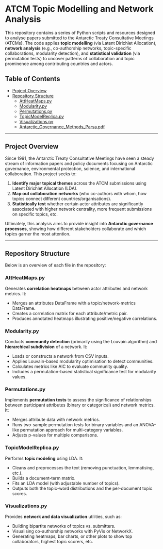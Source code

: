 # ATCM Topic Modelling and Network Analysis

This repository contains a series of Python scripts and resources designed to analyse papers submitted to the Antarctic Treaty Consultative Meetings (ATCMs). The code applies **topic modelling** (via Latent Dirichlet Allocation), **network analysis** (e.g., co-authorship networks, topic-specific collaborations, modularity detection), and **statistical validation** (via permutation tests) to uncover patterns of collaboration and topic prominence among contributing countries and actors.

## Table of Contents
- [Project Overview](#project-overview)
- [Repository Structure](#repository-structure)
  - [AttHeatMaps.py](#attheatmapspy)
  - [Modularity.py](#modularitypy)
  - [Permutations.py](#permutationspy)
  - [TopicModelReplica.py](#topicmodelreplicapy)
  - [Visualizations.py](#visualizationspy)
  - [Antarctic_Governance_Methods_Parsa.pdf](#antarctic_governance_methods_parsapdf)

---

## Project Overview

Since 1991, the Antarctic Treaty Consultative Meetings have seen a steady stream of information papers and policy documents focusing on Antarctic governance, environmental protection, science, and international collaboration. This project seeks to:

1. **Identify major topical themes** across the ATCM submissions using Latent Dirichlet Allocation (LDA).
2. **Map out collaboration networks** (who co-authors with whom, how topics connect different countries/organisations).
3. **Statistically test** whether certain actor attributes are significantly associated with higher network centrality, more frequent submissions on specific topics, etc.

Ultimately, this analysis aims to provide insight into **Antarctic governance processes**, showing how different stakeholders collaborate and which topics garner the most attention.

---

## Repository Structure

Below is an overview of each file in the repository:

### AttHeatMaps.py
Generates **correlation heatmaps** between actor attributes and network metrics. It:
- Merges an attributes DataFrame with a topic/network-metrics DataFrame.
- Creates a correlation matrix for each attribute/metric pair.
- Produces annotated heatmaps illustrating positive/negative correlations.

### Modularity.py
Conducts **community detection** (primarily using the Louvain algorithm) and **hierarchical subdivision** of a network. It:
- Loads or constructs a network from CSV inputs.
- Applies Louvain-based modularity optimisation to detect communities.
- Calculates  metrics like AIC to evaluate community quality.
- Includes a permutation-based statistical significance test for modularity values.

### Permutations.py
Implements **permutation tests** to assess the significance of relationships between participant attributes (binary or categorical) and network metrics. It:
- Merges attribute data with network metrics.
- Runs two-sample permutation tests for binary variables and an ANOVA-like permutation approach for multi-category variables.
- Adjusts p-values for multiple comparisons.

### TopicModelReplica.py
Performs **topic modeling** using LDA. It:
- Cleans and preprocesses the text (removing punctuation, lemmatising, etc.).
- Builds a document-term matrix.
- Fits an LDA model (with adjustable number of topics).
- Outputs both the topic-word distributions and the per-document topic scores.

### Visualizations.py
Provides **network and data visualization** utilities, such as:
- Building bipartite networks of topics vs. submitters.
- Visualising co-authorship networks with PyVis or NetworkX.
- Generating heatmaps, bar charts, or other plots to show top collaborators, highest topic scorers, etc.


